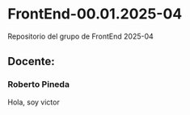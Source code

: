 # FrontEnd-00.01.2025-04
Repositorio del grupo de FrontEnd 2025-04

## Docente:
### Roberto Pineda


Hola, soy victor